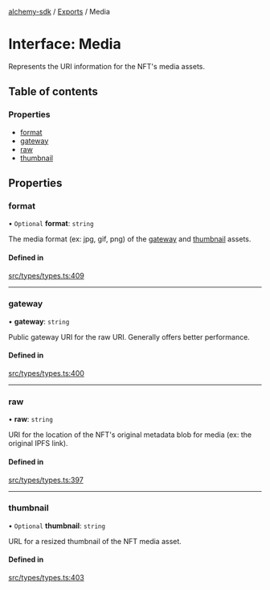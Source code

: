 [alchemy-sdk](../README.md) / [Exports](../modules.md) / Media

# Interface: Media

Represents the URI information for the NFT's media assets.

## Table of contents

### Properties

- [format](Media.md#format)
- [gateway](Media.md#gateway)
- [raw](Media.md#raw)
- [thumbnail](Media.md#thumbnail)

## Properties

### format

• `Optional` **format**: `string`

The media format (ex: jpg, gif, png) of the [gateway](Media.md#gateway) and
[thumbnail](Media.md#thumbnail) assets.

#### Defined in

[src/types/types.ts:409](https://github.com/alchemyplatform/alchemy-sdk-js/blob/145ea50/src/types/types.ts#L409)

___

### gateway

• **gateway**: `string`

Public gateway URI for the raw URI. Generally offers better performance.

#### Defined in

[src/types/types.ts:400](https://github.com/alchemyplatform/alchemy-sdk-js/blob/145ea50/src/types/types.ts#L400)

___

### raw

• **raw**: `string`

URI for the location of the NFT's original metadata blob for media (ex: the
original IPFS link).

#### Defined in

[src/types/types.ts:397](https://github.com/alchemyplatform/alchemy-sdk-js/blob/145ea50/src/types/types.ts#L397)

___

### thumbnail

• `Optional` **thumbnail**: `string`

URL for a resized thumbnail of the NFT media asset.

#### Defined in

[src/types/types.ts:403](https://github.com/alchemyplatform/alchemy-sdk-js/blob/145ea50/src/types/types.ts#L403)
